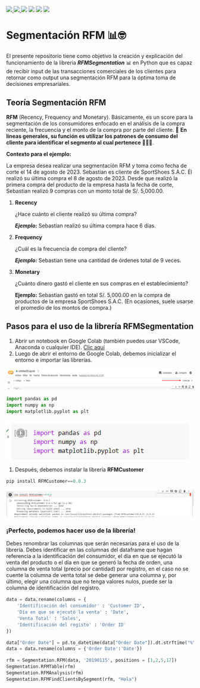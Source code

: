 <div>
    <a href="https://www.linkedin.com/in/sebastianurdaneguibisalaya/">
        <img src="https://img.shields.io/badge/linkedin-%230077B5.svg?style=for-the-badge&logo=linkedin&logoColor=white">
    </a>
    <a href="https://medium.com/@sebasurdanegui">
        <img src="https://img.shields.io/badge/Medium-12100E?style=for-the-badge&logo=medium&logoColor=white">
    </a>
    <img src="https://img.shields.io/badge/Python-14354C?style=for-the-badge&logo=python&logoColor=white">
    <img src="https://img.shields.io/badge/chatGPT-74aa9c?style=for-the-badge&logo=openai&logoColor=white">
    <img src="https://img.shields.io/badge/jupyter-%23000000.svg?style=for-the-badge&logo=jupyter&logoColor=white">
    <img src="https://img.shields.io/badge/Visual%20Studio%20Code-0078d7.svg?style=for-the-badge&logo=visual-studio-code&logoColor=white">
<div>


# **Segmentación RFM** 📊🤓
El presente repositorio tiene como objetivo la creación y explicación del funcionamiento de la librería ***RFMSegmentation*** 📊 en Python que es capaz de recibir input de las transacciones comerciales de los clientes para retornar como output una segmentación RFM para la óptima toma de decisiones empresariales.

## **Teoría Segmentación RFM**
**RFM** (Recency, Frequency and Monetary). Básicamente, es un score para la segmentación de los consumidores enfocado en el análisis de la compra reciente, la frecuencia y el monto de la compra por parte del cliente. 🛒 **En líneas generales, su función es utilizar los patrones de consumo del cliente para identificar el segmento al cual pertenece 🧑‍🤝‍🧑**. 

**Contexto para el ejemplo:**

La empresa desea realizar una segmentación RFM y toma como fecha de corte el 14 de agosto de 2023.
Sebastian es cliente de SportShoes S.A.C. Él realizó su última compra el 8 de agosto de 2023. Desde que realizó la primera compra del producto de la empresa hasta la fecha de corte, Sebastian realizó 9 compras con un monto total de S/. 5,000.00. 

1. **Recency** 
   
   ¿Hace cuánto el cliente realizó su última compra?
   
   ***Ejemplo:*** Sebastian realizó su última compra hace 6 días.
2. **Frequency**
   
   ¿Cuál es la frecuencia de compra del cliente?

   ***Ejemplo:***  Sebastian tiene una cantidad de órdenes total de 9 veces.
3. **Monetary**
   
   ¿Cuánto dinero gastó el cliente en sus compras en el establecimiento?

   **Ejemplo:** Sebastian gastó en total S/. 5,000.00 en la compra de productos de la empresa SportShoes S.A.C. (En ocasiones, suele usarse el promedio de los montos de compra.)

## **Pasos para el uso de la librería RFMSegmentation**

1. Abrir un notebook en Google Colab (también puedes usar VSCode, Anaconda o cualquier IDE). <a href="https://colab.research.google.com/?hl=es">Clic aquí</a>
2. Luego de abrir el entorno de Google Colab, debemos inicializar el entorno e importar las librerías.
<div>
<img src="./img/img_connect.png">
</div>

```python
import pandas as pd
import numpy as np
import matplotlib.pyplot as plt
```

<div>
<img src="./img/img2.png">
</div>

1. Después, debemos instalar la librería **RFMCustomer**
```python
pip install RFMCustomer==0.0.3
```
<div>
<img src="./img/img1.png">
</div>

### **¡Perfecto, podemos hacer uso de la librería!**





Debes renombrar las columnas que serán necesarias para el uso de la librería.
Debes identificar en las columnas del dataframe que hagan referencia a la identificación del consumidor, el día en que se ejecutó la venta del producto o el día en que se generó la fecha de orden, una columna de venta total (precio por cantidad) por registro, en el caso no se cuente la columna de venta total se debe generar una columna y, por último, elegir una columna que no tenga valores nulos, puede ser la columna de identificación del registro.

```python
data = data.rename(columns = {
    'Identificación del consumidor' : 'Customer ID',
    'Día en que se ejecutó la venta' : 'Date',
    'Venta Total' : 'Sales',
    'Identificación del registo' : 'Order ID'
})
```

```python
data["Order Date"] = pd.to_datetime(data["Order Date"]).dt.strftime("%Y%m%d")
data = data.rename(columns = {'Order Date':'Date'})
```

```python
rfm = Segmentation.RFM(data, '20190115', positions = [1,2,5,17])
Segmentation.RFMTable(rfm)
Segmentation.RFMAnalysis(rfm)
Segmentation.RFMFindClientsBySegment(rfm, "Hola")
```